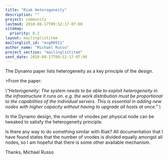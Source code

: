 ```yaml
---
title: "Riak Heterogeneity"
description: ""
project: community
lastmod: 2010-08-17T09:52:17-07:00
sitemap:
  priority: 0.2
layout: mailinglistitem
mailinglist_id: "msg00911"
author_name: "Michael Russo"
project_section: "mailinglistitem"
sent_date: 2010-08-17T09:52:17-07:00
---
```



The Dynamo paper lists heterogeneity as a key principle of the design.

&gt;From the paper:

\\*"Heterogeneity: The system needs to be able to exploit heterogeneity in the
infrastructure it runs on. e.g. the work distribution must be proportional
to the capabilities of the individual servers. This is essential in adding
new nodes with higher capacity without having to upgrade all hosts at once."
\\*

In the Dynamo design, the number of vnodes per physical node can be tweaked
to satisfy the heterogeneity principle.

Is there any way to do something similar with Riak? All documentation that
I have found states that the number of vnodes is divided equally amongst all
nodes, so I am hopeful that there is some other available mechanism.

Thanks,
Michael Russo
